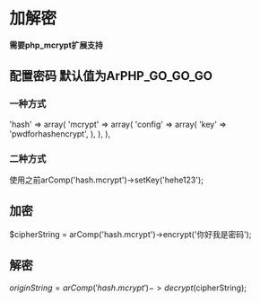# 加解密

**需要php_mcrypt扩展支持**


## 配置密码 默认值为ArPHP_GO_GO_GO

### 一种方式


'hash' => array(
    'mcrypt' => array(
        'config' => array(
            'key' => 'pwdforhashencrypt',
        ),
    ),
),


### 二种方式

使用之前arComp('hash.mcrypt')->setKey('hehe123');

## 加密
$cipherString = arComp('hash.mcrypt')->encrypt('你好我是密码');

## 解密

$originString = arComp('hash.mcrypt')->decrypt($cipherString);